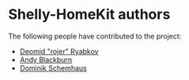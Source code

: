 # Shelly-HomeKit authors

The following people have contributed to the project:

 * [Deomid "rojer" Ryabkov](https://github.com/rojer)
 * [Andy Blackburn](https://github.com/andyblac)
 * [Dominik Schemhaus](https://github.com/schemhad)
